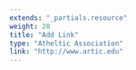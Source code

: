 ```yaml
---
extends: "_partials.resource"
weight: 20
title: "Add Link"
type: "Atheltic Association"
link: "http://www.artic.edu"
---
```

